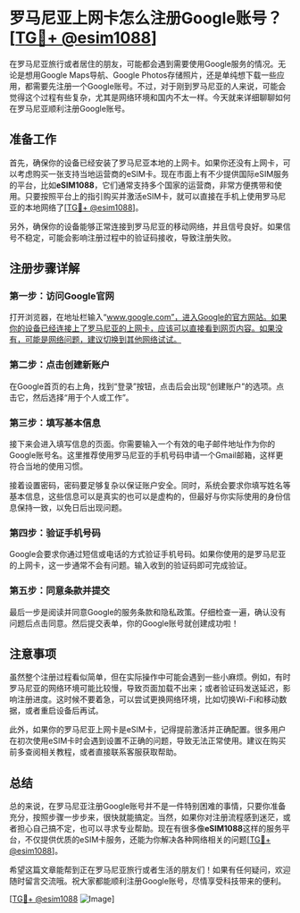 # 罗马尼亚上网卡怎么注册Google账号？[[TG💪+ @esim1088](https://t.me/s/esim1088)]

在罗马尼亚旅行或者居住的朋友，可能都会遇到需要使用Google服务的情况。无论是想用Google Maps导航、Google Photos存储照片，还是单纯想下载一些应用，都需要先注册一个Google账号。不过，对于刚到罗马尼亚的人来说，可能会觉得这个过程有些复杂，尤其是网络环境和国内不太一样。今天就来详细聊聊如何在罗马尼亚顺利注册Google账号。

## 准备工作

首先，确保你的设备已经安装了罗马尼亚本地的上网卡。如果你还没有上网卡，可以考虑购买一张支持当地运营商的eSIM卡。现在市面上有不少提供国际eSIM服务的平台，比如**eSIM1088**，它们通常支持多个国家的运营商，非常方便携带和使用。只要按照平台上的指引购买并激活eSIM卡，就可以直接在手机上使用罗马尼亚的本地网络了[[TG💪+ @esim1088](https://t.me/s/esim1088)]。

另外，确保你的设备能够正常连接到罗马尼亚的移动网络，并且信号良好。如果信号不稳定，可能会影响注册过程中的验证码接收，导致注册失败。

## 注册步骤详解

### 第一步：访问Google官网

打开浏览器，在地址栏输入“www.google.com”，进入Google的官方网站。如果你的设备已经连接上了罗马尼亚的上网卡，应该可以直接看到网页内容。如果没有，可能是网络问题，建议切换到其他网络试试。

### 第二步：点击创建新账户

在Google首页的右上角，找到“登录”按钮，点击后会出现“创建账户”的选项。点击它，然后选择“用于个人或工作”。

### 第三步：填写基本信息

接下来会进入填写信息的页面。你需要输入一个有效的电子邮件地址作为你的Google账号名。这里推荐使用罗马尼亚的手机号码申请一个Gmail邮箱，这样更符合当地的使用习惯。

接着设置密码，密码要足够复杂以保证账户安全。同时，系统会要求你填写姓名等基本信息，这些信息可以是真实的也可以是虚构的，但最好与你实际使用的身份信息保持一致，以免日后出现问题。

### 第四步：验证手机号码

Google会要求你通过短信或电话的方式验证手机号码。如果你使用的是罗马尼亚的上网卡，这一步通常不会有问题。输入收到的验证码即可完成验证。

### 第五步：同意条款并提交

最后一步是阅读并同意Google的服务条款和隐私政策。仔细检查一遍，确认没有问题后点击同意。然后提交表单，你的Google账号就创建成功啦！

## 注意事项

虽然整个注册过程看似简单，但在实际操作中可能会遇到一些小麻烦。例如，有时罗马尼亚的网络环境可能比较慢，导致页面加载不出来；或者验证码发送延迟，影响注册进度。这时候不要着急，可以尝试更换网络环境，比如切换Wi-Fi和移动数据，或者重启设备后再试。

此外，如果你的罗马尼亚上网卡是eSIM卡，记得提前激活并正确配置。很多用户在初次使用eSIM卡时会遇到设置不正确的问题，导致无法正常使用。建议在购买前多查阅相关教程，或者直接联系客服获取帮助。

## 总结

总的来说，在罗马尼亚注册Google账号并不是一件特别困难的事情，只要你准备充分，按照步骤一步步来，很快就能搞定。当然，如果你对注册流程感到迷茫，或者担心自己搞不定，也可以寻求专业帮助。现在有很多像**eSIM1088**这样的服务平台，不仅提供优质的eSIM卡服务，还能为你解决各种网络相关的问题[[TG💪+ @esim1088](https://t.me/s/esim1088)]。

希望这篇文章能帮到正在罗马尼亚旅行或者生活的朋友们！如果有任何疑问，欢迎随时留言交流哦。祝大家都能顺利注册Google账号，尽情享受科技带来的便利。

[[TG💪+ @esim1088](https://t.me/s/esim1088) ![Image](https://i.postimg.cc/4NQfJmqS/Snipaste-2025-05-13-00-14-12.png)]